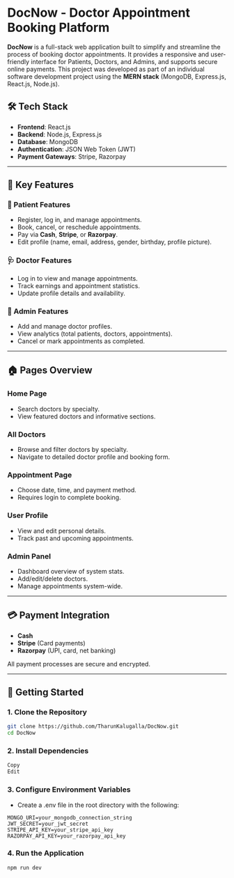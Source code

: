 # DocNow - Doctor Appointment Booking Platform

**DocNow** is a full-stack web application built to simplify and streamline the process of booking doctor appointments. It provides a responsive and user-friendly interface for Patients, Doctors, and Admins, and supports secure online payments. This project was developed as part of an individual software development project using the **MERN stack** (MongoDB, Express.js, React.js, Node.js).

## 🛠️ Tech Stack

- **Frontend**: React.js  
- **Backend**: Node.js, Express.js  
- **Database**: MongoDB  
- **Authentication**: JSON Web Token (JWT)  
- **Payment Gateways**: Stripe, Razorpay  

---

## 🔑 Key Features

### 👤 Patient Features
- Register, log in, and manage appointments.
- Book, cancel, or reschedule appointments.
- Pay via **Cash**, **Stripe**, or **Razorpay**.
- Edit profile (name, email, address, gender, birthday, profile picture).

### 🩺 Doctor Features
- Log in to view and manage appointments.
- Track earnings and appointment statistics.
- Update profile details and availability.

### 🔧 Admin Features
- Add and manage doctor profiles.
- View analytics (total patients, doctors, appointments).
- Cancel or mark appointments as completed.

---

## 🏠 Pages Overview

### Home Page
- Search doctors by specialty.
- View featured doctors and informative sections.

### All Doctors
- Browse and filter doctors by specialty.
- Navigate to detailed doctor profile and booking form.

### Appointment Page
- Choose date, time, and payment method.
- Requires login to complete booking.

### User Profile
- View and edit personal details.
- Track past and upcoming appointments.

### Admin Panel
- Dashboard overview of system stats.
- Add/edit/delete doctors.
- Manage appointments system-wide.

---

## 💳 Payment Integration

- **Cash**
- **Stripe** (Card payments)
- **Razorpay** (UPI, card, net banking)

All payment processes are secure and encrypted.

---

## 🚀 Getting Started 


### 1. Clone the Repository
```bash
git clone https://github.com/TharunKalugalla/DocNow.git
cd DocNow
```
### 2. Install Dependencies
```bash
Copy
Edit
```
### 3. Configure Environment Variables
- Create a .env file in the root directory with the following:
```
MONGO_URI=your_mongodb_connection_string
JWT_SECRET=your_jwt_secret
STRIPE_API_KEY=your_stripe_api_key
RAZORPAY_API_KEY=your_razorpay_api_key
```
### 4. Run the Application
```
npm run dev
```
